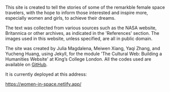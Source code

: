 This site is created to tell the stories of some of the remarkble female space travelers, with the hope to inform those interested and inspire more, especially women and girls, to achieve their dreams.  

The text was collected from various sources such as the NASA website, Britannica or other archives, as indicated in the 'References' section. The images used in this website, unless specified, are all in public domain.  

The site was created by Julia Magdalena, Meiwen Xiang, Yaqi Zhang, and Yucheng Huang, using Jekyll, for the module 'The Cultural Web: Building a Humanities Website' at King’s College London. All the codes used are available on <a href="https://github.com/Matchachocolate/redo">GitHub</a>.

It is currently deployed at this address:

https://women-in-space.netlify.app/
